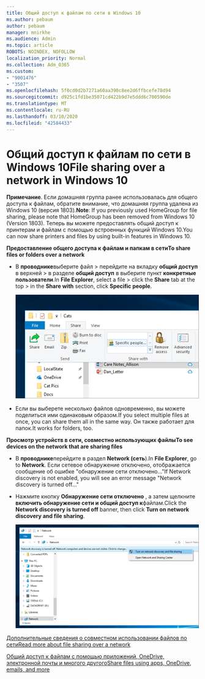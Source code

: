 ```yaml
---
title: Общий доступ к файлам по сети в Windows 10
ms.author: pebaum
author: pebaum
manager: mnirkhe
ms.audience: Admin
ms.topic: article
ROBOTS: NOINDEX, NOFOLLOW
localization_priority: Normal
ms.collection: Adm_O365
ms.custom:
- "9001476"
- "3507"
ms.openlocfilehash: 5f0cd0d2b7271a60aa390c8ee2d6ffbcefe78d94
ms.sourcegitcommit: d925c1fd1be35071cd422b9d7e5ddd6c700590de
ms.translationtype: MT
ms.contentlocale: ru-RU
ms.lasthandoff: 03/10/2020
ms.locfileid: "42584433"
---
```

# <a name="file-sharing-over-a-network-in-windows-10"></a><span data-ttu-id="28160-102">Общий доступ к файлам по сети в Windows 10</span><span class="sxs-lookup"><span data-stu-id="28160-102">File sharing over a network in Windows 10</span></span>

<span data-ttu-id="28160-103">**Примечание**. Если домашняя группа ранее использовалась для общего доступа к файлам, обратите внимание, что домашняя группа удалена из Windows 10 (версия 1803).</span><span class="sxs-lookup"><span data-stu-id="28160-103">**Note**: If you previously used HomeGroup for file sharing, please note that HomeGroup has been removed from Windows 10 (Version 1803).</span></span> <span data-ttu-id="28160-104">Теперь вы можете предоставлять общий доступ к принтерам и файлам с помощью встроенных функций Windows 10.</span><span class="sxs-lookup"><span data-stu-id="28160-104">You can now share printers and files by using built-in features in Windows 10.</span></span>

<span data-ttu-id="28160-105">**Предоставление общего доступа к файлам и папкам в сети**</span><span class="sxs-lookup"><span data-stu-id="28160-105">**To share files or folders over a network**</span></span>

- <span data-ttu-id="28160-106">В **проводнике**выберите файл > перейдите на вкладку **общий доступ** в верхней > в разделе **общий доступ** в выберите пункт **конкретные пользователи**.</span><span class="sxs-lookup"><span data-stu-id="28160-106">In **File Explorer**, select a file > click the **Share** tab at the top > in the **Share with** section, click **Specific people**.</span></span>

    ![Предоставление общего доступа к файлу определенным пользователям.](media/share-with-specific-people.png)
          
- <span data-ttu-id="28160-108">Если вы выберете несколько файлов одновременно, вы можете поделиться ими одинаковым образом.</span><span class="sxs-lookup"><span data-stu-id="28160-108">If you select multiple files at once, you can share them all in the same way.</span></span> <span data-ttu-id="28160-109">Он также работает для папок.</span><span class="sxs-lookup"><span data-stu-id="28160-109">It works for folders, too.</span></span>

<span data-ttu-id="28160-110">**Просмотр устройств в сети, совместно использующих файлы**</span><span class="sxs-lookup"><span data-stu-id="28160-110">**To see devices on the network that are sharing files**</span></span>

- <span data-ttu-id="28160-111">В **проводнике**перейдите в раздел **Network (сеть**).</span><span class="sxs-lookup"><span data-stu-id="28160-111">In **File Explorer**, go to **Network**.</span></span> <span data-ttu-id="28160-112">Если сетевое обнаружение отключено, отображается сообщение об ошибке "обнаружение сети отключено..."</span><span class="sxs-lookup"><span data-stu-id="28160-112">If Network discovery is not enabled, you will see an error message "Network discovery is turned off..."</span></span>

- <span data-ttu-id="28160-113">Нажмите кнопку **Обнаружение сети отключено** , а затем щелкните **включить обнаружение сети и общий доступ к**файлам.</span><span class="sxs-lookup"><span data-stu-id="28160-113">Click the **Network discovery is turned off** banner, then click **Turn on network discovery and file sharing**.</span></span>

    ![Включите обнаружение сети и общий доступ к файлам.](media/turn-on-network-discovery.png)

[<span data-ttu-id="28160-115">Дополнительные сведения о совместном использовании файлов по сети</span><span class="sxs-lookup"><span data-stu-id="28160-115">Read more about file sharing over a network</span></span>](https://support.microsoft.com/help/4092694/windows-10-file-sharing-over-a-network)

[<span data-ttu-id="28160-116">Общий доступ к файлам с помощью приложений, OneDrive, электронной почты и многого другого</span><span class="sxs-lookup"><span data-stu-id="28160-116">Share files using apps, OneDrive, emails, and more</span></span>](https://support.microsoft.com/help/4027674/windows-10-share-files-in-file-explorer)
